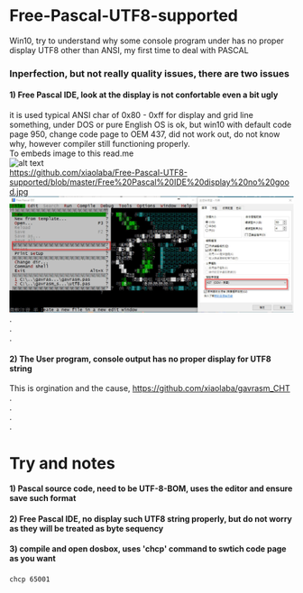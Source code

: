 # Free-Pascal-UTF8-supported
Win10, try to understand why some console program under has no  proper display UTF8 other than ANSI, my first time to deal with PASCAL    

### Inperfection, but not really quality issues, there are two issues
#### 1) Free Pascal IDE, look at the display is not confortable even a bit ugly  
it is used typical ANSI char of 0x80 - 0xff for display and grid line something, under DOS or pure English OS is ok, but win10 with default code page 950, change code page to OEM 437, did not work out, do not know why, however compiler still functioning properly.  
To embeds image to this read.me  
![alt text](http://url/to/img.png)  
https://github.com/xiaolaba/Free-Pascal-UTF8-supported/blob/master/Free%20Pascal%20IDE%20display%20no%20good.jpg
![alt text](https://github.com/xiaolaba/Free-Pascal-UTF8-supported/blob/master/Free%20Pascal%20IDE%20display%20no%20good.jpg)  
.  
.  
.  




#### 2) The User program, console output has no proper display for UTF8 string
This is orgination and the cause, https://github.com/xiaolaba/gavrasm_CHT
.  
.  
.  
.  

# Try and notes
#### 1) Pascal source code, need to be UTF-8-BOM, uses the editor and ensure save such format  
#### 2) Free Pascal IDE, no display such UTF8 string properly, but do not worry as they will be treated as byte sequency  
#### 3) compile and open dosbox, uses 'chcp' command to swtich code page as you want
```chcp 65001 ```

